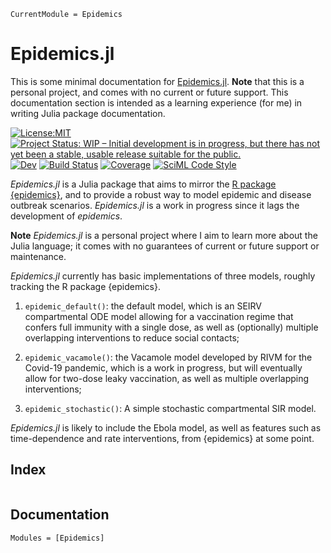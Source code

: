```@meta
CurrentModule = Epidemics
```

# Epidemics.jl

This is some minimal documentation for [Epidemics.jl](https://github.com/pratikunterwegs/Epidemics.jl).
**Note** that this is a personal project, and comes with no current or future support.
This documentation section is intended as a learning experience (for me) in writing Julia package documentation.

[![License:MIT](https://img.shields.io/badge/License-MIT-blue.svg)](https://opensource.org/licenses/MIT)
[![Project Status: WIP – Initial development is in progress, but there has not yet been a stable, usable release suitable for the public.](https://www.repostatus.org/badges/latest/wip.svg)](https://www.repostatus.org/#wip)
[![Dev](https://img.shields.io/badge/docs-dev-blue.svg)](https://pratikunterwegs.github.io/Epidemics.jl/dev/)
[![Build Status](https://github.com/pratikunterwegs/Epidemics.jl/actions/workflows/CI.yml/badge.svg?branch=main)](https://github.com/pratikunterwegs/Epidemics.jl/actions/workflows/CI.yml?query=branch%3Amain)
[![Coverage](https://codecov.io/gh/pratikunterwegs/Epidemics.jl/branch/main/graph/badge.svg)](https://codecov.io/gh/pratikunterwegs/Epidemics.jl)
[![SciML Code Style](https://img.shields.io/static/v1?label=code%20style&message=SciML&color=9558b2&labelColor=389826)](https://github.com/SciML/SciMLStyle)

_Epidemics.jl_ is a Julia package that aims to mirror the [R package {epidemics}](https://github.com/epiverse-trace/epidemics), and to provide a robust way to model epidemic and disease outbreak scenarios.
_Epidemics.jl_ is a work in progress since it lags the development of _epidemics_.

**Note** _Epidemics.jl_ is a personal project where I aim to learn more about the Julia language; it comes with no guarantees of current or future support or maintenance.

_Epidemics.jl_ currently has basic implementations of three models, roughly tracking the R package {epidemics}.

1. `epidemic_default()`: the default model, which is an SEIRV compartmental ODE model allowing for a vaccination regime that confers full immunity with a single dose, as well as (optionally) multiple overlapping interventions to reduce social contacts;

2. `epidemic_vacamole()`: the Vacamole model developed by RIVM for the Covid-19 pandemic, which is a work in progress, but will eventually allow for two-dose leaky vaccination, as well as multiple overlapping interventions;

3. `epidemic_stochastic()`: A simple stochastic compartmental SIR model.

_Epidemics.jl_ is likely to include the Ebola model, as well as features such as time-dependence and rate interventions, from {epidemics} at some point.

## Index

```@index
```

## Documentation

```@autodocs
Modules = [Epidemics]
```
